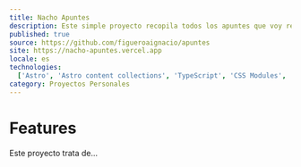 ```yaml
---
title: Nacho Apuntes
description: Este simple proyecto recopila todos los apuntes que voy realizando a lo largo de mi carrera profesional, coleccionando apuntes de estudios universitarios, cursos o formaciones.
published: true
source: https://github.com/figueroaignacio/apuntes
site: https://nacho-apuntes.vercel.app
locale: es
technologies:
  ['Astro', 'Astro content collections', 'TypeScript', 'CSS Modules', 'Rehype', 'Markdown', 'MDX']
category: Proyectos Personales
---
```


# Features

Este proyecto trata de...
